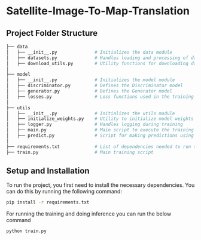 # Satellite-Image-To-Map-Translation

## Project Folder Structure

```bash
├── data
│   ├── __init__.py              # Initializes the data module
│   ├── datasets.py              # Handles loading and processing of datasets
│   ├── download_utils.py        # Utility functions for downloading datasets
│
├── model
│   ├── __init__.py              # Initializes the model module
│   ├── discriminator.py         # Defines the Discriminator model
│   ├── generator.py             # Defines the Generator model
│   ├── losses.py                # Loss functions used in the training process
│
├── utils
│   ├── __init__.py              # Initializes the utils module
│   ├── initialize_weights.py    # Utility to initialize model weights
│   ├── logger.py                # Handles logging during training
│   ├── main.py                  # Main script to execute the training and testing pipeline
│   ├── predict.py               # Script for making predictions using the trained model
│
├── requirements.txt             # List of dependencies needed to run the project
├── train.py                     # Main training script

```
## Setup and Installation

To run the project, you first need to install the necessary dependencies. You can do this by running the following command:

```bash
pip install -r requirements.txt
```

For running the training and doing inference you can run the below command
```bash
python train.py
```

